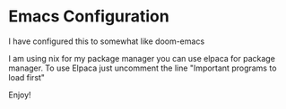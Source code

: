 # Emacs Configuration

I have configured this to somewhat like doom-emacs

I am using nix for my package manager you can use elpaca for package manager.
To use Elpaca just uncomment the line  "Important programs to load first"

Enjoy!